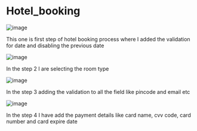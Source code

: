 # Hotel_booking
![image](https://github.com/user-attachments/assets/8d643b0d-6729-41a3-bbe6-2b6cfc57d527)
 
This one is first step of hotel booking process where I added the validation for date and disabling the previous date

 ![image](https://github.com/user-attachments/assets/f42ccc2b-4495-4411-92c3-2eadf19df7e0)
 
 In the step 2 I are selecting the room type

![image](https://github.com/user-attachments/assets/033801ae-54ee-426e-b75a-716981dbfd93)
 
 In the step 3 adding the validation to all the field like pincode and email etc

![image](https://github.com/user-attachments/assets/786a9b7f-2a81-4ac5-887a-925b7caa0ac6)

 In the step 4 I have add the payment details like card name, cvv code, card number and card expire date  
